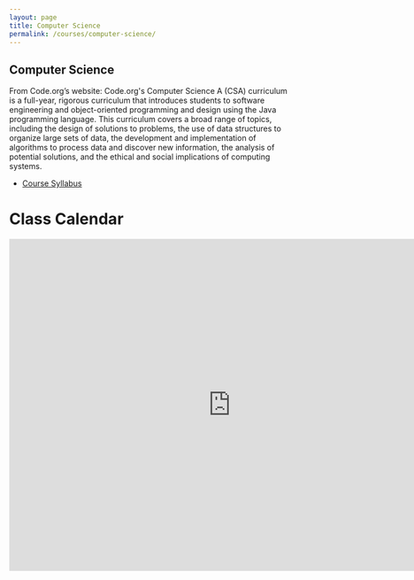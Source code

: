 ```yaml
---
layout: page
title: Computer Science
permalink: /courses/computer-science/
---
```


## Computer Science

From Code.org’s website: Code.org's Computer Science A (CSA) curriculum is a full-year, rigorous curriculum that
introduces students to software engineering and object-oriented programming and design using the Java programming
language. This curriculum covers a broad range of topics, including the design of solutions to problems, the use of
data structures to organize large sets of data, the development and implementation of algorithms to process data and
discover new information, the analysis of potential solutions, and the ethical and social implications of computing systems.

- [Course Syllabus](/assets/documents/ComputerScienceSyllabus.pdf)

# Class Calendar

<iframe src="https://calendar.google.com/calendar/embed?src=c_classroom4bcae7bc%40group.calendar.google.com&ctz=America%2FLos_Angeles" style="border: 0" width="800" height="600" frameborder="0" scrolling="no"></iframe>